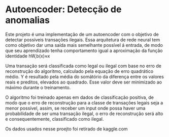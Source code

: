 # Autoencoder: Detecção de anomalias

  Este projeto é uma implementação de um autoencoder com o objetivo de detectar possíveis transações ilegais.
  Essa arquitetura de rede neural tem como objetivo dar uma saída mais semelhante possível á entrada, de modo que
  seu aprendizado tenha comportamento igual a aproximação da função identidade hW,b(x)≈x
  
  Uma transação será classificada como legal ou ilegal com base no erro de reconstrução do algoritmo, calculado pela equação de erro quadrático médio.
  Y é resultado pela média do somátório da diferença entre os valores reais e preditos, elevados ao quadrado. Esse valor deve ser minimizado ao máximo durante o treinamento.

  O algoritmo foi treinado apenas em dados de classificação positiva, de modo que o erro de reconstrução para a classe de transações legais seja a menor possível, assim,
  se receber um input onde possa haver uma probabilidade de ser uma transação ilegal, o erro de reconstrução será alto e consequentemente, classificado como ilegal.
 
  Os dados usados nesse proejto foi retirado de kaggle.com
